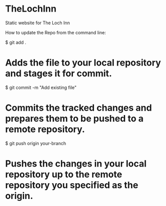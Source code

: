 # TheLochInn
Static website for The Loch Inn

How to update the Repo from the command line:

$ git add .
# Adds the file to your local repository and stages it for commit.

$ git commit -m "Add existing file"
# Commits the tracked changes and prepares them to be pushed to a remote repository.

$ git push origin your-branch
# Pushes the changes in your local repository up to the remote repository you specified as the origin.
